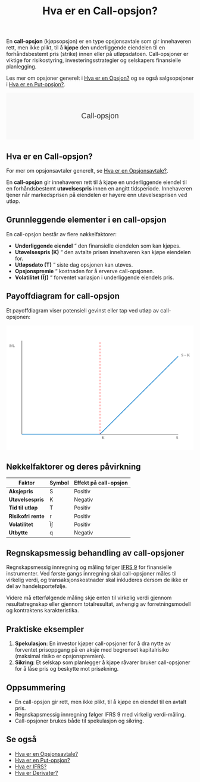 ﻿---
title: "Hva er en Call-opsjon?"
seoTitle: "Hva er en Call-opsjon?"
meta_description: 'En **call-opsjon** (kjøpsopsjon) er en type opsjonsavtale som gir innehaveren rett, men ikke plikt, til å **kjøpe** den underliggende eiendelen til en forhå...'
slug: call-opsjon
type: blog
layout: pages/single
---

En **call-opsjon** (kjøpsopsjon) er en type opsjonsavtale som gir innehaveren rett, men ikke plikt, til å **kjøpe** den underliggende eiendelen til en forhåndsbestemt pris (strike) innen eller på utløpsdatoen. Call-opsjoner er viktige for risikostyring, investeringsstrategier og selskapers finansielle planlegging.

Les mer om opsjoner generelt i [Hva er en Opsjon?](/blogs/regnskap/opsjon "Hva er en Opsjon?") og se også salgsopsjoner i [Hva er en Put-opsjon?](/blogs/regnskap/put-opsjon "Hva er en Put-opsjon?").

![Illustrasjon av konseptet call-opsjon](call-opsjon-image.svg)

## Hva er en Call-opsjon?

For mer om opsjonsavtaler generelt, se [Hva er en Opsjonsavtale?](/blogs/regnskap/hva-er-opsjonsavtale "Hva er en Opsjonsavtale?").

En **call-opsjon** gir innehaveren rett til å kjøpe en underliggende eiendel til en forhåndsbestemt **utøvelsespris** innen en angitt tidsperiode. Innehaveren tjener når markedsprisen på eiendelen er høyere enn utøvelsesprisen ved utløp.

## Grunnleggende elementer i en call-opsjon

En call-opsjon består av flere nøkkelfaktorer:

* **Underliggende eiendel** “ den finansielle eiendelen som kan kjøpes.
* **Utøvelsespris (K)** “ den avtalte prisen innehaveren kan kjøpe eiendelen for.
* **Utløpsdato (T)** “ siste dag opsjonen kan utøves.
* **Opsjonspremie** “ kostnaden for å erverve call-opsjonen.
* **Volatilitet (Ïƒ)** “ forventet variasjon i underliggende eiendels pris.

## Payoffdiagram for call-opsjon

Et payoffdiagram viser potensiell gevinst eller tap ved utløp av call-opsjonen:

![Payoffdiagram for call-opsjon](call-opsjon-payoff.svg)

## Nøkkelfaktorer og deres påvirkning

| Faktor                | Symbol | Effekt på call-opsjon |
|------------------------|--------|------------------------|
| **Aksjepris**          | S      | Positiv                |
| **Utøvelsespris**      | K      | Negativ                |
| **Tid til utløp**      | T      | Positiv                |
| **Risikofri rente**    | r      | Positiv                |
| **Volatilitet**        | Ïƒ      | Positiv                |
| **Utbytte**            | q      | Negativ                |

## Regnskapsmessig behandling av call-opsjoner

Regnskapsmessig innregning og måling følger [IFRS 9](/blogs/regnskap/hva-er-ifrs "Hva er IFRS?") for finansielle instrumenter. Ved første gangs innregning skal call-opsjoner måles til virkelig verdi, og transaksjonskostnader skal inkluderes dersom de ikke er del av handelsportefølje.

Videre må etterfølgende måling skje enten til virkelig verdi gjennom resultatregnskap eller gjennom totalresultat, avhengig av forretningsmodell og kontraktens karakteristika.

## Praktiske eksempler

1. **Spekulasjon**: En investor kjøper call-opsjoner for å dra nytte av forventet prisoppgang på en aksje med begrenset kapitalrisiko (maksimal risiko er opsjonspremien).
2. **Sikring**: Et selskap som planlegger å kjøpe råvarer bruker call-opsjoner for å låse pris og beskytte mot prisøkning.

## Oppsummering

* En call-opsjon gir rett, men ikke plikt, til å kjøpe en eiendel til en avtalt pris.
* Regnskapsmessig innregning følger IFRS 9 med virkelig verdi-måling.
* Call-opsjoner brukes både til spekulasjon og sikring.

## Se også

* [Hva er en Opsjonsavtale?](/blogs/regnskap/hva-er-opsjonsavtale "Hva er en Opsjonsavtale?")
* [Hva er en Put-opsjon?](/blogs/regnskap/put-opsjon "Hva er en Put-opsjon? En Guide til salgsopsjoner i Regnskap")
* [Hva er IFRS?](/blogs/regnskap/hva-er-ifrs "Hva er IFRS?")
* [Hva er Derivater?](/blogs/regnskap/derivater "Hva er Derivater? En Guide til Derivater i Regnskap")











